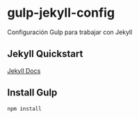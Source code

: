 # gulp-jekyll-config
Configuración Gulp para trabajar con Jekyll

## Jekyll Quickstart
[Jekyll Docs](https://jekyllrb.com/docs/)

## Install Gulp
`npm install`